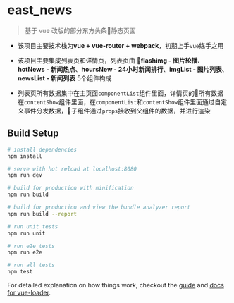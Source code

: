 # east_news

> 基于 vue 改版的部分东方头条静态页面

- 该项目主要技术栈为**vue + vue-router + webpack**，初期上手`vue`练手之用
- 该项目主要集成列表页和详情页，列表页由 **flashimg - 图片轮播**、**hotNews - 新闻热点**、**hoursNew - 24小时新闻排行**、**imgList - 图片列表**、**newsList - 新闻列表** 5个组件构成

- 列表页所有数据集中在主页面`componentList`组件里面，详情页的所有数据在`contentShow`组件里面，在`componentList`和`contentShow`组件里面通过自定义事件分发数据，子组件通过`props`接收到父组件的数据，并进行渲染

## Build Setup

``` bash
# install dependencies
npm install

# serve with hot reload at localhost:8080
npm run dev

# build for production with minification
npm run build

# build for production and view the bundle analyzer report
npm run build --report

# run unit tests
npm run unit

# run e2e tests
npm run e2e

# run all tests
npm test
```

For detailed explanation on how things work, checkout the [guide](http://vuejs-templates.github.io/webpack/) and [docs for vue-loader](http://vuejs.github.io/vue-loader).
